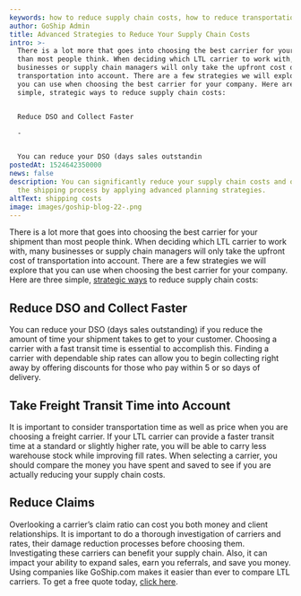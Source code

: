 ```yaml
---
keywords: how to reduce supply chain costs, how to reduce transportation costs
author: GoShip Admin
title: Advanced Strategies to Reduce Your Supply Chain Costs
intro: >-
  There is a lot more that goes into choosing the best carrier for your shipment
  than most people think. When deciding which LTL carrier to work with, many
  businesses or supply chain managers will only take the upfront cost of
  transportation into account. There are a few strategies we will explore that
  you can use when choosing the best carrier for your company. Here are three
  simple, strategic ways to reduce supply chain costs: 


  Reduce DSO and Collect Faster

  -


  You can reduce your DSO (days sales outstandin
postedAt: 1524642350000
news: false
description: You can significantly reduce your supply chain costs and optimize
  the shipping process by applying advanced planning strategies.
altText: shipping costs
image: images/goship-blog-22-.png
---
```

There is a lot more that goes into choosing the best carrier for your shipment than most people think. When deciding which LTL carrier to work with, many businesses or supply chain managers will only take the upfront cost of transportation into account. There are a few strategies we will explore that you can use when choosing the best carrier for your company. Here are three simple, [strategic ways](https://www.goship.com/blog/how-to-improve-supply-chain-costs/) to reduce supply chain costs:

Reduce DSO and Collect Faster
-----------------------------

You can reduce your DSO (days sales outstanding) if you reduce the amount of time your shipment takes to get to your customer. Choosing a carrier with a fast transit time is essential to accomplish this. Finding a carrier with dependable ship rates can allow you to begin collecting right away by offering discounts for those who pay within 5 or so days of delivery.

Take Freight Transit Time into Account
--------------------------------------

It is important to consider transportation time as well as price when you are choosing a freight carrier. If your LTL carrier can provide a faster transit time at a standard or slightly higher rate, you will be able to carry less warehouse stock while improving fill rates. When selecting a carrier, you should compare the money you have spent and saved to see if you are actually reducing your supply chain costs.

Reduce Claims
-------------

Overlooking a carrier’s claim ratio can cost you both money and client relationships. It is important to do a thorough investigation of carriers and rates, their damage reduction processes before choosing them. Investigating these carriers can benefit your supply chain. Also, it can impact your ability to expand sales, earn you referrals, and save you money. Using companies like GoShip.com makes it easier than ever to compare LTL carriers. To get a free quote today, [click here](https://app.goship.com/#/wizard).
